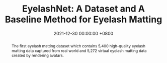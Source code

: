 ---
title:          "EyelashNet: A Dataset and A Baseline Method for Eyelash Matting"
date:           2021-12-30 00:00:00 +0800
selected:       false
pub:            "ACM Transactions on Graphics (Proceedings of SIGGRAPH Asia)"
pub_pre:        ""
# pub_post:       "Journal Track"
pub_last:       ""
pub_date:       "2021"

abstract: >-
  The first eyelash matting dataset which contains 5,400 high-quality eyelash matting data captured from real world and 5,272 virtual eyelash matting data created by rendering avatars.  

cover:          /assets/images/publications/eyelashnet.jpg
authors:
  - Qinjie Xiao
  - Hanyuan Zhang
  - Zhaorui Zhang
  - Yiqian Wu
  - Luyuan Wang
  - Xiaogang Jin
  - Xinwei Jiang
  - Yongliang Yang
  - Tianjia Shao
  - Kun Zhou
links:
  Paper: https://dl.acm.org/doi/10.1145/3478513.3480540
  Video: http://www.cad.zju.edu.cn/home/jin/siga2021/demo.mp4
  Project: http://www.cad.zju.edu.cn/home/jin/siga2021/siga2021.htm
  Code: https://github.com/QinjieXiao/EyelashNet
--- 